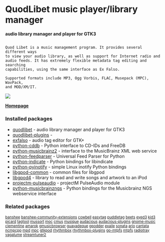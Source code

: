 # QuodLibet music player/library manager

__audio library manager and player for GTK3__

```

Quod Libet is a music management program. It provides several different ways
to view your audio library, as well as support for Internet radio and
audio feeds. It has extremely flexible metadata tag editing and searching
capabilities, using the same interface as Ex Falso.

Supported formats include MP3, Ogg Vorbis, FLAC, Musepack (MPC), WavPack,
and MOD/XM/IT.

```

[![](https://screenshots.debian.net/thumbnail/quodlibet/)](https://screenshots.debian.net/screenshot/quodlibet/)



**[Homepage](https://github.com/quodlibet/quodlibet)**

### Installed packages

* [quodlibet](https://packages.debian.org/stretch/quodlibet) - audio library manager and player for GTK3
* [quodlibet-plugins](https://packages.debian.org/stretch/quodlibet-plugins) - 
* [exfalso](https://packages.debian.org/stretch/exfalso) - audio tag editor for GTK+
* [python-cddb](https://packages.debian.org/stretch/python-cddb) - Python interface to CD-IDs and FreeDB
* [python-musicbrainz2](https://packages.debian.org/stretch/python-musicbrainz2) - interface to the MusicBrainz XML web service
* [python-feedparser](https://packages.debian.org/stretch/python-feedparser) - Universal Feed Parser for Python
* [python-indicate](https://packages.debian.org/stretch/python-indicate) - Python bindings for libindicate
* [python-pyinotify](https://packages.debian.org/stretch/python-pyinotify) - simple Linux inotify Python bindings
* [libgpod-common](https://packages.debian.org/stretch/libgpod-common) - common files for libgpod
* [libgpod4](https://packages.debian.org/stretch/libgpod4) - library to read and write songs and artwork to an iPod
* [projectm-pulseaudio](https://packages.debian.org/stretch/projectm-pulseaudio) - projectM PulseAudio module
* [python-musicbrainzngs](https://packages.debian.org/stretch/python-musicbrainzngs) - Python bindings for the Musicbrainz NGS webservice interface

### Related packages

<sub> [banshee](https://packages.debian.org/stretch/banshee) [banshee-community-extensions](https://packages.debian.org/stretch/banshee-community-extensions) [cowbell](https://packages.debian.org/stretch/cowbell) [easytag](https://packages.debian.org/stretch/easytag) [puddletag](https://packages.debian.org/stretch/puddletag) [beets](https://packages.debian.org/stretch/beets) [eyed3](https://packages.debian.org/stretch/eyed3) [kid3](https://packages.debian.org/stretch/kid3) [picard](https://packages.debian.org/stretch/picard) [tagtool](https://packages.debian.org/stretch/tagtool) [mussort](https://packages.debian.org/stretch/mussort) [moc](https://packages.debian.org/stretch/moc) [cmus](https://packages.debian.org/stretch/cmus) [musique](https://packages.debian.org/stretch/musique) [audacious](https://packages.debian.org/stretch/audacious) [audacious-plugins](https://packages.debian.org/stretch/audacious-plugins) [gnome-music](https://packages.debian.org/stretch/gnome-music) [clementine](https://packages.debian.org/stretch/clementine) [amarok](https://packages.debian.org/stretch/amarok) [gmusicbrowser](https://packages.debian.org/stretch/gmusicbrowser) [guayadeque](https://packages.debian.org/stretch/guayadeque) [gpodder](https://packages.debian.org/stretch/gpodder) [exaile](https://packages.debian.org/stretch/exaile) [sonata](https://packages.debian.org/stretch/sonata) [ario](https://packages.debian.org/stretch/ario) [cantata](https://packages.debian.org/stretch/cantata) [ncmpcpp](https://packages.debian.org/stretch/ncmpcpp) [mpd](https://packages.debian.org/stretch/mpd) [mpc](https://packages.debian.org/stretch/mpc) [gtkpod](https://packages.debian.org/stretch/gtkpod) [rhythmbox](https://packages.debian.org/stretch/rhythmbox) [rhythmbox-plugins](https://packages.debian.org/stretch/rhythmbox-plugins) [go-mtpfs](https://packages.debian.org/stretch/go-mtpfs) [mtpfs](https://packages.debian.org/stretch/mtpfs) [radiotray](https://packages.debian.org/stretch/radiotray) [vagalume](https://packages.debian.org/stretch/vagalume) [streamtuner2](https://packages.debian.org/stretch/streamtuner2)  </sub>
